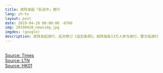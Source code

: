 ```yaml
---
title: 民阵发起「反送中」游行
lang: zh-hs
layout: post
date: 2019-04-28 00:00:00 -0700
img: 20190428_newsimg.jpg
imgdes: (google)
description: 民阵发起游行，反对修订《逃犯条例》。民阵指有13万人参与游行，警方指游行人数高峰期有2.28万人，是特首林郑月娥上任后，人数创新高的游行。
---
```


<br>[Source: Times](https://www.reuters.com/article/us-hongkong-politics-extradition/thousands-take-to-hong-kong-streets-to-protest-new-extradition-laws-idUSKCN1S405E)
<br>[Source: LTN](https://news.ltn.com.tw/news/world/breakingnews/2773172)
<br>[Source: HK01](https://www.hk01.com/%E6%94%BF%E6%83%85/322949/%E9%80%83%E7%8A%AF%E6%A2%9D%E4%BE%8B-%E6%B0%91%E9%99%A3-13%E8%90%AC%E4%BA%BA%E9%81%8A%E8%A1%8C-%E8%AD%A6%E6%96%B9-2-28%E8%90%AC%E4%BA%BA-%E5%89%B5%E6%9E%97%E9%84%AD%E4%B8%8A%E4%BB%BB%E6%96%B0%E9%AB%98)